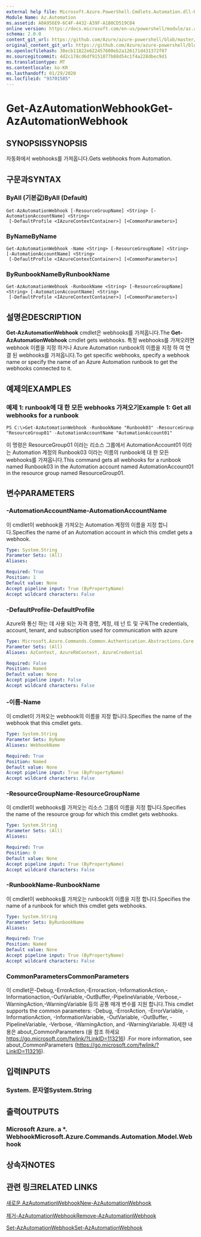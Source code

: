 ```yaml
---
external help file: Microsoft.Azure.PowerShell.Cmdlets.Automation.dll-Help.xml
Module Name: Az.Automation
ms.assetid: A0A956E9-6C4F-4432-A39F-A180CD519C04
online version: https://docs.microsoft.com/en-us/powershell/module/az.automation/get-azautomationwebhook
schema: 2.0.0
content_git_url: https://github.com/Azure/azure-powershell/blob/master/src/Automation/Automation/help/Get-AzAutomationWebhook.md
original_content_git_url: https://github.com/Azure/azure-powershell/blob/master/src/Automation/Automation/help/Get-AzAutomationWebhook.md
ms.openlocfilehash: 30ecb11822e622457600eb2a126171d431372f07
ms.sourcegitcommit: 4d2c178cd6df9151877b08d54c1f4a228dbec9d1
ms.translationtype: MT
ms.contentlocale: ko-KR
ms.lasthandoff: 01/29/2020
ms.locfileid: "93701585"
---
```

# <span data-ttu-id="74512-101">Get-AzAutomationWebhook</span><span class="sxs-lookup"><span data-stu-id="74512-101">Get-AzAutomationWebhook</span></span>

## <span data-ttu-id="74512-102">SYNOPSIS</span><span class="sxs-lookup"><span data-stu-id="74512-102">SYNOPSIS</span></span>
<span data-ttu-id="74512-103">자동화에서 webhooks를 가져옵니다.</span><span class="sxs-lookup"><span data-stu-id="74512-103">Gets webhooks from Automation.</span></span>

## <span data-ttu-id="74512-104">구문과</span><span class="sxs-lookup"><span data-stu-id="74512-104">SYNTAX</span></span>

### <span data-ttu-id="74512-105">ByAll (기본값)</span><span class="sxs-lookup"><span data-stu-id="74512-105">ByAll (Default)</span></span>
```
Get-AzAutomationWebhook [-ResourceGroupName] <String> [-AutomationAccountName] <String>
 [-DefaultProfile <IAzureContextContainer>] [<CommonParameters>]
```

### <span data-ttu-id="74512-106">ByName</span><span class="sxs-lookup"><span data-stu-id="74512-106">ByName</span></span>
```
Get-AzAutomationWebhook -Name <String> [-ResourceGroupName] <String> [-AutomationAccountName] <String>
 [-DefaultProfile <IAzureContextContainer>] [<CommonParameters>]
```

### <span data-ttu-id="74512-107">ByRunbookName</span><span class="sxs-lookup"><span data-stu-id="74512-107">ByRunbookName</span></span>
```
Get-AzAutomationWebhook -RunbookName <String> [-ResourceGroupName] <String> [-AutomationAccountName] <String>
 [-DefaultProfile <IAzureContextContainer>] [<CommonParameters>]
```

## <span data-ttu-id="74512-108">설명은</span><span class="sxs-lookup"><span data-stu-id="74512-108">DESCRIPTION</span></span>
<span data-ttu-id="74512-109">**Get-AzAutomationWebhook** cmdlet은 webhooks를 가져옵니다.</span><span class="sxs-lookup"><span data-stu-id="74512-109">The **Get-AzAutomationWebhook** cmdlet gets webhooks.</span></span>
<span data-ttu-id="74512-110">특정 webhooks를 가져오려면 webhook 이름을 지정 하거나 Azure Automation runbook의 이름을 지정 하 여 연결 된 webhooks를 가져옵니다.</span><span class="sxs-lookup"><span data-stu-id="74512-110">To get specific webhooks, specify a webhook name or specify the name of an Azure Automation runbook to get the webhooks connected to it.</span></span>

## <span data-ttu-id="74512-111">예제의</span><span class="sxs-lookup"><span data-stu-id="74512-111">EXAMPLES</span></span>

### <span data-ttu-id="74512-112">예제 1: runbook에 대 한 모든 webhooks 가져오기</span><span class="sxs-lookup"><span data-stu-id="74512-112">Example 1: Get all webhooks for a runbook</span></span>
```
PS C:\>Get-AzAutomationWebhook -RunbookName "Runbook03" -ResourceGroup "ResourceGroup01" -AutomationAccountName "AutomationAccount01"
```

<span data-ttu-id="74512-113">이 명령은 ResourceGroup01 이라는 리소스 그룹에서 AutomationAccount01 이라는 Automation 계정의 Runbook03 이라는 이름의 runbook에 대 한 모든 webhooks를 가져옵니다.</span><span class="sxs-lookup"><span data-stu-id="74512-113">This command gets all webhooks for a runbook named Runbook03 in the Automation account named AutomationAccount01 in the resource group named ResourceGroup01.</span></span>

## <span data-ttu-id="74512-114">변수</span><span class="sxs-lookup"><span data-stu-id="74512-114">PARAMETERS</span></span>

### <span data-ttu-id="74512-115">-AutomationAccountName</span><span class="sxs-lookup"><span data-stu-id="74512-115">-AutomationAccountName</span></span>
<span data-ttu-id="74512-116">이 cmdlet이 webhook을 가져오는 Automation 계정의 이름을 지정 합니다.</span><span class="sxs-lookup"><span data-stu-id="74512-116">Specifies the name of an Automation account in which this cmdlet gets a webhook.</span></span>

```yaml
Type: System.String
Parameter Sets: (All)
Aliases:

Required: True
Position: 1
Default value: None
Accept pipeline input: True (ByPropertyName)
Accept wildcard characters: False
```

### <span data-ttu-id="74512-117">-DefaultProfile</span><span class="sxs-lookup"><span data-stu-id="74512-117">-DefaultProfile</span></span>
<span data-ttu-id="74512-118">Azure와 통신 하는 데 사용 되는 자격 증명, 계정, 테 넌 트 및 구독</span><span class="sxs-lookup"><span data-stu-id="74512-118">The credentials, account, tenant, and subscription used for communication with azure</span></span>

```yaml
Type: Microsoft.Azure.Commands.Common.Authentication.Abstractions.Core.IAzureContextContainer
Parameter Sets: (All)
Aliases: AzContext, AzureRmContext, AzureCredential

Required: False
Position: Named
Default value: None
Accept pipeline input: False
Accept wildcard characters: False
```

### <span data-ttu-id="74512-119">-이름</span><span class="sxs-lookup"><span data-stu-id="74512-119">-Name</span></span>
<span data-ttu-id="74512-120">이 cmdlet이 가져오는 webhook의 이름을 지정 합니다.</span><span class="sxs-lookup"><span data-stu-id="74512-120">Specifies the name of the webhook that this cmdlet gets.</span></span>

```yaml
Type: System.String
Parameter Sets: ByName
Aliases: WebhookName

Required: True
Position: Named
Default value: None
Accept pipeline input: True (ByPropertyName)
Accept wildcard characters: False
```

### <span data-ttu-id="74512-121">-ResourceGroupName</span><span class="sxs-lookup"><span data-stu-id="74512-121">-ResourceGroupName</span></span>
<span data-ttu-id="74512-122">이 cmdlet이 webhooks를 가져오는 리소스 그룹의 이름을 지정 합니다.</span><span class="sxs-lookup"><span data-stu-id="74512-122">Specifies the name of the resource group for which this cmdlet gets webhooks.</span></span>

```yaml
Type: System.String
Parameter Sets: (All)
Aliases:

Required: True
Position: 0
Default value: None
Accept pipeline input: True (ByPropertyName)
Accept wildcard characters: False
```

### <span data-ttu-id="74512-123">-RunbookName</span><span class="sxs-lookup"><span data-stu-id="74512-123">-RunbookName</span></span>
<span data-ttu-id="74512-124">이 cmdlet이 webhooks를 가져오는 runbook의 이름을 지정 합니다.</span><span class="sxs-lookup"><span data-stu-id="74512-124">Specifies the name of a runbook for which this cmdlet gets webhooks.</span></span>

```yaml
Type: System.String
Parameter Sets: ByRunbookName
Aliases:

Required: True
Position: Named
Default value: None
Accept pipeline input: True (ByPropertyName)
Accept wildcard characters: False
```

### <span data-ttu-id="74512-125">CommonParameters</span><span class="sxs-lookup"><span data-stu-id="74512-125">CommonParameters</span></span>
<span data-ttu-id="74512-126">이 cmdlet은-Debug,-ErrorAction,-Erroraction,-InformationAction,-Informationaction,-OutVariable,-OutBuffer,-PipelineVariable,-Verbose,-WarningAction,-WarningVariable 등의 공통 매개 변수를 지원 합니다.</span><span class="sxs-lookup"><span data-stu-id="74512-126">This cmdlet supports the common parameters: -Debug, -ErrorAction, -ErrorVariable, -InformationAction, -InformationVariable, -OutVariable, -OutBuffer, -PipelineVariable, -Verbose, -WarningAction, and -WarningVariable.</span></span> <span data-ttu-id="74512-127">자세한 내용은 about_CommonParameters (을 참조 하세요 https://go.microsoft.com/fwlink/?LinkID=113216) .</span><span class="sxs-lookup"><span data-stu-id="74512-127">For more information, see about_CommonParameters (https://go.microsoft.com/fwlink/?LinkID=113216).</span></span>

## <span data-ttu-id="74512-128">입력</span><span class="sxs-lookup"><span data-stu-id="74512-128">INPUTS</span></span>

### <span data-ttu-id="74512-129">System. 문자열</span><span class="sxs-lookup"><span data-stu-id="74512-129">System.String</span></span>

## <span data-ttu-id="74512-130">출력</span><span class="sxs-lookup"><span data-stu-id="74512-130">OUTPUTS</span></span>

### <span data-ttu-id="74512-131">Microsoft Azure. a \*. Webhook</span><span class="sxs-lookup"><span data-stu-id="74512-131">Microsoft.Azure.Commands.Automation.Model.Webhook</span></span>

## <span data-ttu-id="74512-132">상속자</span><span class="sxs-lookup"><span data-stu-id="74512-132">NOTES</span></span>

## <span data-ttu-id="74512-133">관련 링크</span><span class="sxs-lookup"><span data-stu-id="74512-133">RELATED LINKS</span></span>

[<span data-ttu-id="74512-134">새로운 AzAutomationWebhook</span><span class="sxs-lookup"><span data-stu-id="74512-134">New-AzAutomationWebhook</span></span>](./New-AzAutomationWebhook.md)

[<span data-ttu-id="74512-135">제거-AzAutomationWebhook</span><span class="sxs-lookup"><span data-stu-id="74512-135">Remove-AzAutomationWebhook</span></span>](./Remove-AzAutomationWebhook.md)

[<span data-ttu-id="74512-136">Set-AzAutomationWebhook</span><span class="sxs-lookup"><span data-stu-id="74512-136">Set-AzAutomationWebhook</span></span>](./Set-AzAutomationWebhook.md)



